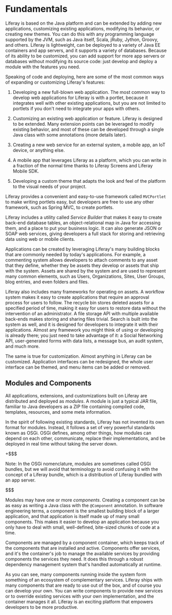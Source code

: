 # Fundamentals [](id=fundamentals)

Liferay is based on the Java platform and can be extended by adding new
applications, customizing existing applications, modifying its behavior, or
creating new themes. You can do this with any programming language supported by
the JVM, such as Java itself, Scala, jRuby, Jython, Groovy, and others. Liferay
is lightweight, can be deployed to a variety of Java EE containers and app
servers, and it supports a variety of databases. Because of its ability to be
customized, you can add support for more app servers or databases without
modifying its source code: just develop and deploy a module with the features
you need. 

Speaking of code and deploying, here are some of the most common ways of
expanding or customizing Liferay's features: 

1. Developing a new full-blown web application. The most common way to develop
   web applications for Liferay is with a portlet, because it integrates well
   with other existing applications, but you are not limited to portlets if you
   don't need to integrate your apps with others. 

2. Customizing an existing web application or feature. Liferay is designed to be
   extended. Many extension points can be leveraged to modify existing behavior,
   and most of these can be developed through a single Java class with some
   annotations (more details later). 

3. Creating a new web service for an external system, a mobile app, an IoT
   device, or anything else. 

4. A mobile app that leverages Liferay as a platform, which you can write in a
   fraction of the normal time thanks to Liferay Screens and Liferay Mobile SDK. 

5. Developing a custom theme that adapts the look and feel of the platform to
   the visual needs of your project. 

Liferay provides a convenient and easy-to-use framework called `MVCPortlet` to
make writing portlets easy, but developers are free to use any other framework,
such as Spring MVC, to create portlets. 

Liferay includes a utility called *Service Builder* that makes it easy to create
back-end database tables, an object-relational map in Java for accessing
them, and a place to put your business logic. It can also generate JSON or SOAP
web services, giving developers a full stack for storing and retrieving data
using web or mobile clients.

Applications can be created by leveraging Liferay's many building blocks that
are commonly needed by today's applications. For example, a commenting system
allows developers to attach comments to any asset that they define, whether they
be assets they develop or assets that ship with the system.  Assets are shared
by the system and are used to represent many common elements, such as Users,
Organizations, Sites, User Groups, blog entries, and even folders and files. 

Liferay also includes many frameworks for operating on assets. A workflow system
makes it easy to create applications that require an approval process for users
to follow. The recycle bin stores deleted assets for a specified period of time,
making it easy for users to restore data without the intervention of an
administrator. A file storage API with multiple available back-ends makes
storing and sharing files trivial. Search is built into the system as well, and
it is designed for developers to integrate it with their applications. Almost
any framework you might think of using or developing is already there; you just
need to take advantage of it: a Social Networking API, user-generated forms with
data lists, a message bus, an audit system, and much more. 

The same is true for customization. Almost anything in Liferay can be
customized. Application interfaces can be redesigned, the whole user interface
can be themed, and menu items can be added or removed. 

## Modules and Components [](id=modules-and-components)

<!-- Separate Modules and Components. -->

All applications, extensions, and customizations built on Liferay are
distributed and deployed as *modules*. A module is just a typical JAR file,
familiar to Java developers as a ZIP file containing compiled code, templates,
resources, and some meta information. 

In the spirit of following existing standards, Liferay has not invented its own
format for modules. Instead, it follows a set of very powerful standards known
as OSGi. OSGi defines, among other things, how modules can depend on each other,
communicate, replace their implementations, and be deployed in real time without
taking the server down. 

+$$$

Note: In the OSGi nomenclature, modules are sometimes called OSGi bundles, but
we will avoid that terminology to avoid confusing it with the concept of a
Liferay bundle, which is a distribution of Liferay bundled with an app server. 

$$$

Modules may have one or more *components*. Creating a component can be as easy
as writing a Java class with the `@Component` annotation. In software
engineering terms, a component is the smallest building block of a larger
application, and that application is itself made up of many small components.
This makes it easier to develop an application because you only have to deal
with small, well-defined, bite-sized chunks of code at a time. 

<!-- Why should I have components? What do I need them for? 
Components can also be extension points. A dynamic extension points module. -->

Components are managed by a component container, which keeps track of the
components that are installed and active. Components offer services, and
it's the container's job to manage the available services by providing
components the services they need. It does this through a robust dependency
management system that's handled automatically at runtime. 

<!-- Mention dependency injection and the fact that it's better than Spring
because it's dynamic. -->

As you can see, many components running inside the system form something of an
ecosystem of complementary services. Liferay ships with many components that are
ready to use out of the box, and of course you can develop your own. You can
write components to provide new services or to override existing services with
your own implementation, and the container manages it all. Liferay is an
exciting platform that empowers developers to be more productive. 

<!-- Flesh the above out. Much of Liferay's functionality is in components;
developers are in the same ecosystem with the same extension points. -->

